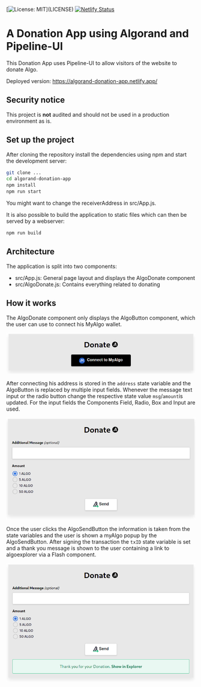 [![License: MIT](https://img.shields.io/apm/l/atomic-design-ui.svg?)](LICENSE)
[![Netlify Status](https://api.netlify.com/api/v1/badges/721b42e3-2958-4327-bace-5b8e845ebb2c/deploy-status)](https://app.netlify.com/sites/algorand-donation-app/deploys)

# A Donation App using Algorand and Pipeline-UI
This Donation App uses Pipeline-UI to allow visitors of the website to donate Algo.

Deployed version: https://algorand-donation-app.netlify.app/

## Security notice
This project is **not** audited and should not be used in a production environment as is.

## Set up the project
After cloning the repository install the dependencies using npm and start the development server:

```bash
git clone ...
cd algorand-donation-app
npm install
npm run start
```

You might want to change the receiverAddress in src/App.js.

It is also possible to build the application to static files which can then be served by a webserver:
```bash
npm run build
```

## Architecture
The application is split into two components:

- src/App.js: General page layout and displays the AlgoDonate component
- src/AlgoDonate.js: Contains everything related to donating

## How it works
The AlgoDonate component only displays the AlgoButton component, which the user can use to connect his MyAlgo wallet. 

![Connect Button](docs/img/01-connect-btn.png)

After connecting his address is stored in the `address` state variable and the AlgoButton is replaced by multiple input fields. Whenever the message text input or the radio button change the respective state value `msg`/`amount`is updated. For the input fields the Components Field, Radio, Box and Input are used.

![Donation form](docs/img/02-form.png)

Once the user clicks the AlgoSendButton the information is taken from the state variables and the user is shown a myAlgo popup by the AlgoSendButton. After signing the transaction the `txID` state variable is set and a thank you message is shown to the user containing a link to algoexplorer via a Flash component.

![Success Message](docs/img/03-success.png)
